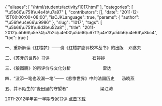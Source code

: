 {
    "aliases": [
        "/html/students/activity/1017.html"
    ],
    "categories": [
        "\u5b66\u751f\u4e4b\u7a97"
    ],
    "contributors": [],
    "date": "2011-12-15T00:00:00+08:00",
    "isCJKLanguage": true,
    "params": {
        "author": "\u56fe\u4e66\u9986"
    },
    "slug": "1017",
    "tags": [
        "\u5b66\u751f\u6d3b\u52a8"
    ],
    "title": "2011-2012\u5b66\u5e74\u7b2c\u4e00\u5b66\u671f\u4e13\u5bb6\u4e66\u8bc4",
    "toc": true
}

一、重新解读《红楼梦》——谈《红楼梦脂评校本丛书》的出版    邓遂夫




二、《苏菲的世界》书评                                    石婷婷




三、《狼图腾》的再评价与文化分析                           雷达




四、“没添一笔也没漏一笔”——《悲惨世界》中的法国历史      汤晓燕　




五、并不陌生的“麦田里的守望者”                           梁江涛




  






2011-2012学年第一学期专家书评 [点击下载](http://tfls.tj.edu.cn/images/soft/131009/1-1310091I005141.docx)  




